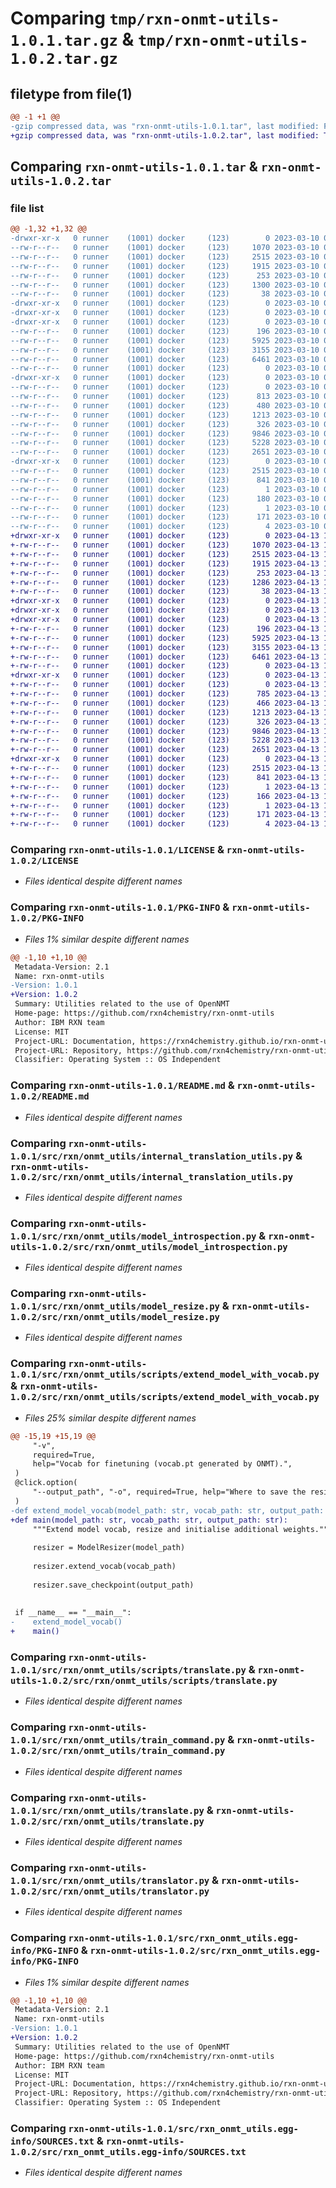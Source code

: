 # Comparing `tmp/rxn-onmt-utils-1.0.1.tar.gz` & `tmp/rxn-onmt-utils-1.0.2.tar.gz`

## filetype from file(1)

```diff
@@ -1 +1 @@
-gzip compressed data, was "rxn-onmt-utils-1.0.1.tar", last modified: Fri Mar 10 09:35:02 2023, max compression
+gzip compressed data, was "rxn-onmt-utils-1.0.2.tar", last modified: Thu Apr 13 15:36:39 2023, max compression
```

## Comparing `rxn-onmt-utils-1.0.1.tar` & `rxn-onmt-utils-1.0.2.tar`

### file list

```diff
@@ -1,32 +1,32 @@
-drwxr-xr-x   0 runner    (1001) docker     (123)        0 2023-03-10 09:35:02.570320 rxn-onmt-utils-1.0.1/
--rw-r--r--   0 runner    (1001) docker     (123)     1070 2023-03-10 09:34:53.000000 rxn-onmt-utils-1.0.1/LICENSE
--rw-r--r--   0 runner    (1001) docker     (123)     2515 2023-03-10 09:35:02.570320 rxn-onmt-utils-1.0.1/PKG-INFO
--rw-r--r--   0 runner    (1001) docker     (123)     1915 2023-03-10 09:34:53.000000 rxn-onmt-utils-1.0.1/README.md
--rw-r--r--   0 runner    (1001) docker     (123)      253 2023-03-10 09:34:53.000000 rxn-onmt-utils-1.0.1/pyproject.toml
--rw-r--r--   0 runner    (1001) docker     (123)     1300 2023-03-10 09:35:02.574320 rxn-onmt-utils-1.0.1/setup.cfg
--rw-r--r--   0 runner    (1001) docker     (123)       38 2023-03-10 09:34:53.000000 rxn-onmt-utils-1.0.1/setup.py
-drwxr-xr-x   0 runner    (1001) docker     (123)        0 2023-03-10 09:35:02.570320 rxn-onmt-utils-1.0.1/src/
-drwxr-xr-x   0 runner    (1001) docker     (123)        0 2023-03-10 09:35:02.570320 rxn-onmt-utils-1.0.1/src/rxn/
-drwxr-xr-x   0 runner    (1001) docker     (123)        0 2023-03-10 09:35:02.570320 rxn-onmt-utils-1.0.1/src/rxn/onmt_utils/
--rw-r--r--   0 runner    (1001) docker     (123)      196 2023-03-10 09:34:53.000000 rxn-onmt-utils-1.0.1/src/rxn/onmt_utils/__init__.py
--rw-r--r--   0 runner    (1001) docker     (123)     5925 2023-03-10 09:34:53.000000 rxn-onmt-utils-1.0.1/src/rxn/onmt_utils/internal_translation_utils.py
--rw-r--r--   0 runner    (1001) docker     (123)     3155 2023-03-10 09:34:53.000000 rxn-onmt-utils-1.0.1/src/rxn/onmt_utils/model_introspection.py
--rw-r--r--   0 runner    (1001) docker     (123)     6461 2023-03-10 09:34:53.000000 rxn-onmt-utils-1.0.1/src/rxn/onmt_utils/model_resize.py
--rw-r--r--   0 runner    (1001) docker     (123)        0 2023-03-10 09:34:53.000000 rxn-onmt-utils-1.0.1/src/rxn/onmt_utils/py.typed
-drwxr-xr-x   0 runner    (1001) docker     (123)        0 2023-03-10 09:35:02.570320 rxn-onmt-utils-1.0.1/src/rxn/onmt_utils/scripts/
--rw-r--r--   0 runner    (1001) docker     (123)        0 2023-03-10 09:34:53.000000 rxn-onmt-utils-1.0.1/src/rxn/onmt_utils/scripts/__init__.py
--rw-r--r--   0 runner    (1001) docker     (123)      813 2023-03-10 09:34:53.000000 rxn-onmt-utils-1.0.1/src/rxn/onmt_utils/scripts/extend_model_with_vocab.py
--rw-r--r--   0 runner    (1001) docker     (123)      480 2023-03-10 09:34:53.000000 rxn-onmt-utils-1.0.1/src/rxn/onmt_utils/scripts/strip_model.py
--rw-r--r--   0 runner    (1001) docker     (123)     1213 2023-03-10 09:34:53.000000 rxn-onmt-utils-1.0.1/src/rxn/onmt_utils/scripts/translate.py
--rw-r--r--   0 runner    (1001) docker     (123)      326 2023-03-10 09:34:53.000000 rxn-onmt-utils-1.0.1/src/rxn/onmt_utils/torch_utils.py
--rw-r--r--   0 runner    (1001) docker     (123)     9846 2023-03-10 09:34:53.000000 rxn-onmt-utils-1.0.1/src/rxn/onmt_utils/train_command.py
--rw-r--r--   0 runner    (1001) docker     (123)     5228 2023-03-10 09:34:53.000000 rxn-onmt-utils-1.0.1/src/rxn/onmt_utils/translate.py
--rw-r--r--   0 runner    (1001) docker     (123)     2651 2023-03-10 09:34:53.000000 rxn-onmt-utils-1.0.1/src/rxn/onmt_utils/translator.py
-drwxr-xr-x   0 runner    (1001) docker     (123)        0 2023-03-10 09:35:02.570320 rxn-onmt-utils-1.0.1/src/rxn_onmt_utils.egg-info/
--rw-r--r--   0 runner    (1001) docker     (123)     2515 2023-03-10 09:35:02.000000 rxn-onmt-utils-1.0.1/src/rxn_onmt_utils.egg-info/PKG-INFO
--rw-r--r--   0 runner    (1001) docker     (123)      841 2023-03-10 09:35:02.000000 rxn-onmt-utils-1.0.1/src/rxn_onmt_utils.egg-info/SOURCES.txt
--rw-r--r--   0 runner    (1001) docker     (123)        1 2023-03-10 09:35:02.000000 rxn-onmt-utils-1.0.1/src/rxn_onmt_utils.egg-info/dependency_links.txt
--rw-r--r--   0 runner    (1001) docker     (123)      180 2023-03-10 09:35:02.000000 rxn-onmt-utils-1.0.1/src/rxn_onmt_utils.egg-info/entry_points.txt
--rw-r--r--   0 runner    (1001) docker     (123)        1 2023-03-10 09:35:02.000000 rxn-onmt-utils-1.0.1/src/rxn_onmt_utils.egg-info/not-zip-safe
--rw-r--r--   0 runner    (1001) docker     (123)      171 2023-03-10 09:35:02.000000 rxn-onmt-utils-1.0.1/src/rxn_onmt_utils.egg-info/requires.txt
--rw-r--r--   0 runner    (1001) docker     (123)        4 2023-03-10 09:35:02.000000 rxn-onmt-utils-1.0.1/src/rxn_onmt_utils.egg-info/top_level.txt
+drwxr-xr-x   0 runner    (1001) docker     (123)        0 2023-04-13 15:36:39.474267 rxn-onmt-utils-1.0.2/
+-rw-r--r--   0 runner    (1001) docker     (123)     1070 2023-04-13 15:36:29.000000 rxn-onmt-utils-1.0.2/LICENSE
+-rw-r--r--   0 runner    (1001) docker     (123)     2515 2023-04-13 15:36:39.474267 rxn-onmt-utils-1.0.2/PKG-INFO
+-rw-r--r--   0 runner    (1001) docker     (123)     1915 2023-04-13 15:36:29.000000 rxn-onmt-utils-1.0.2/README.md
+-rw-r--r--   0 runner    (1001) docker     (123)      253 2023-04-13 15:36:29.000000 rxn-onmt-utils-1.0.2/pyproject.toml
+-rw-r--r--   0 runner    (1001) docker     (123)     1286 2023-04-13 15:36:39.474267 rxn-onmt-utils-1.0.2/setup.cfg
+-rw-r--r--   0 runner    (1001) docker     (123)       38 2023-04-13 15:36:29.000000 rxn-onmt-utils-1.0.2/setup.py
+drwxr-xr-x   0 runner    (1001) docker     (123)        0 2023-04-13 15:36:39.470267 rxn-onmt-utils-1.0.2/src/
+drwxr-xr-x   0 runner    (1001) docker     (123)        0 2023-04-13 15:36:39.466266 rxn-onmt-utils-1.0.2/src/rxn/
+drwxr-xr-x   0 runner    (1001) docker     (123)        0 2023-04-13 15:36:39.470267 rxn-onmt-utils-1.0.2/src/rxn/onmt_utils/
+-rw-r--r--   0 runner    (1001) docker     (123)      196 2023-04-13 15:36:29.000000 rxn-onmt-utils-1.0.2/src/rxn/onmt_utils/__init__.py
+-rw-r--r--   0 runner    (1001) docker     (123)     5925 2023-04-13 15:36:29.000000 rxn-onmt-utils-1.0.2/src/rxn/onmt_utils/internal_translation_utils.py
+-rw-r--r--   0 runner    (1001) docker     (123)     3155 2023-04-13 15:36:29.000000 rxn-onmt-utils-1.0.2/src/rxn/onmt_utils/model_introspection.py
+-rw-r--r--   0 runner    (1001) docker     (123)     6461 2023-04-13 15:36:29.000000 rxn-onmt-utils-1.0.2/src/rxn/onmt_utils/model_resize.py
+-rw-r--r--   0 runner    (1001) docker     (123)        0 2023-04-13 15:36:29.000000 rxn-onmt-utils-1.0.2/src/rxn/onmt_utils/py.typed
+drwxr-xr-x   0 runner    (1001) docker     (123)        0 2023-04-13 15:36:39.470267 rxn-onmt-utils-1.0.2/src/rxn/onmt_utils/scripts/
+-rw-r--r--   0 runner    (1001) docker     (123)        0 2023-04-13 15:36:29.000000 rxn-onmt-utils-1.0.2/src/rxn/onmt_utils/scripts/__init__.py
+-rw-r--r--   0 runner    (1001) docker     (123)      785 2023-04-13 15:36:29.000000 rxn-onmt-utils-1.0.2/src/rxn/onmt_utils/scripts/extend_model_with_vocab.py
+-rw-r--r--   0 runner    (1001) docker     (123)      466 2023-04-13 15:36:29.000000 rxn-onmt-utils-1.0.2/src/rxn/onmt_utils/scripts/strip_model.py
+-rw-r--r--   0 runner    (1001) docker     (123)     1213 2023-04-13 15:36:29.000000 rxn-onmt-utils-1.0.2/src/rxn/onmt_utils/scripts/translate.py
+-rw-r--r--   0 runner    (1001) docker     (123)      326 2023-04-13 15:36:29.000000 rxn-onmt-utils-1.0.2/src/rxn/onmt_utils/torch_utils.py
+-rw-r--r--   0 runner    (1001) docker     (123)     9846 2023-04-13 15:36:29.000000 rxn-onmt-utils-1.0.2/src/rxn/onmt_utils/train_command.py
+-rw-r--r--   0 runner    (1001) docker     (123)     5228 2023-04-13 15:36:29.000000 rxn-onmt-utils-1.0.2/src/rxn/onmt_utils/translate.py
+-rw-r--r--   0 runner    (1001) docker     (123)     2651 2023-04-13 15:36:29.000000 rxn-onmt-utils-1.0.2/src/rxn/onmt_utils/translator.py
+drwxr-xr-x   0 runner    (1001) docker     (123)        0 2023-04-13 15:36:39.474267 rxn-onmt-utils-1.0.2/src/rxn_onmt_utils.egg-info/
+-rw-r--r--   0 runner    (1001) docker     (123)     2515 2023-04-13 15:36:39.000000 rxn-onmt-utils-1.0.2/src/rxn_onmt_utils.egg-info/PKG-INFO
+-rw-r--r--   0 runner    (1001) docker     (123)      841 2023-04-13 15:36:39.000000 rxn-onmt-utils-1.0.2/src/rxn_onmt_utils.egg-info/SOURCES.txt
+-rw-r--r--   0 runner    (1001) docker     (123)        1 2023-04-13 15:36:39.000000 rxn-onmt-utils-1.0.2/src/rxn_onmt_utils.egg-info/dependency_links.txt
+-rw-r--r--   0 runner    (1001) docker     (123)      166 2023-04-13 15:36:39.000000 rxn-onmt-utils-1.0.2/src/rxn_onmt_utils.egg-info/entry_points.txt
+-rw-r--r--   0 runner    (1001) docker     (123)        1 2023-04-13 15:36:39.000000 rxn-onmt-utils-1.0.2/src/rxn_onmt_utils.egg-info/not-zip-safe
+-rw-r--r--   0 runner    (1001) docker     (123)      171 2023-04-13 15:36:39.000000 rxn-onmt-utils-1.0.2/src/rxn_onmt_utils.egg-info/requires.txt
+-rw-r--r--   0 runner    (1001) docker     (123)        4 2023-04-13 15:36:39.000000 rxn-onmt-utils-1.0.2/src/rxn_onmt_utils.egg-info/top_level.txt
```

### Comparing `rxn-onmt-utils-1.0.1/LICENSE` & `rxn-onmt-utils-1.0.2/LICENSE`

 * *Files identical despite different names*

### Comparing `rxn-onmt-utils-1.0.1/PKG-INFO` & `rxn-onmt-utils-1.0.2/PKG-INFO`

 * *Files 1% similar despite different names*

```diff
@@ -1,10 +1,10 @@
 Metadata-Version: 2.1
 Name: rxn-onmt-utils
-Version: 1.0.1
+Version: 1.0.2
 Summary: Utilities related to the use of OpenNMT
 Home-page: https://github.com/rxn4chemistry/rxn-onmt-utils
 Author: IBM RXN team
 License: MIT
 Project-URL: Documentation, https://rxn4chemistry.github.io/rxn-onmt-utils/
 Project-URL: Repository, https://github.com/rxn4chemistry/rxn-onmt-utils
 Classifier: Operating System :: OS Independent
```

### Comparing `rxn-onmt-utils-1.0.1/README.md` & `rxn-onmt-utils-1.0.2/README.md`

 * *Files identical despite different names*

### Comparing `rxn-onmt-utils-1.0.1/src/rxn/onmt_utils/internal_translation_utils.py` & `rxn-onmt-utils-1.0.2/src/rxn/onmt_utils/internal_translation_utils.py`

 * *Files identical despite different names*

### Comparing `rxn-onmt-utils-1.0.1/src/rxn/onmt_utils/model_introspection.py` & `rxn-onmt-utils-1.0.2/src/rxn/onmt_utils/model_introspection.py`

 * *Files identical despite different names*

### Comparing `rxn-onmt-utils-1.0.1/src/rxn/onmt_utils/model_resize.py` & `rxn-onmt-utils-1.0.2/src/rxn/onmt_utils/model_resize.py`

 * *Files identical despite different names*

### Comparing `rxn-onmt-utils-1.0.1/src/rxn/onmt_utils/scripts/extend_model_with_vocab.py` & `rxn-onmt-utils-1.0.2/src/rxn/onmt_utils/scripts/extend_model_with_vocab.py`

 * *Files 25% similar despite different names*

```diff
@@ -15,19 +15,19 @@
     "-v",
     required=True,
     help="Vocab for finetuning (vocab.pt generated by ONMT).",
 )
 @click.option(
     "--output_path", "-o", required=True, help="Where to save the resized model."
 )
-def extend_model_vocab(model_path: str, vocab_path: str, output_path: str):
+def main(model_path: str, vocab_path: str, output_path: str):
     """Extend model vocab, resize and initialise additional weights."""
 
     resizer = ModelResizer(model_path)
 
     resizer.extend_vocab(vocab_path)
 
     resizer.save_checkpoint(output_path)
 
 
 if __name__ == "__main__":
-    extend_model_vocab()
+    main()
```

### Comparing `rxn-onmt-utils-1.0.1/src/rxn/onmt_utils/scripts/translate.py` & `rxn-onmt-utils-1.0.2/src/rxn/onmt_utils/scripts/translate.py`

 * *Files identical despite different names*

### Comparing `rxn-onmt-utils-1.0.1/src/rxn/onmt_utils/train_command.py` & `rxn-onmt-utils-1.0.2/src/rxn/onmt_utils/train_command.py`

 * *Files identical despite different names*

### Comparing `rxn-onmt-utils-1.0.1/src/rxn/onmt_utils/translate.py` & `rxn-onmt-utils-1.0.2/src/rxn/onmt_utils/translate.py`

 * *Files identical despite different names*

### Comparing `rxn-onmt-utils-1.0.1/src/rxn/onmt_utils/translator.py` & `rxn-onmt-utils-1.0.2/src/rxn/onmt_utils/translator.py`

 * *Files identical despite different names*

### Comparing `rxn-onmt-utils-1.0.1/src/rxn_onmt_utils.egg-info/PKG-INFO` & `rxn-onmt-utils-1.0.2/src/rxn_onmt_utils.egg-info/PKG-INFO`

 * *Files 1% similar despite different names*

```diff
@@ -1,10 +1,10 @@
 Metadata-Version: 2.1
 Name: rxn-onmt-utils
-Version: 1.0.1
+Version: 1.0.2
 Summary: Utilities related to the use of OpenNMT
 Home-page: https://github.com/rxn4chemistry/rxn-onmt-utils
 Author: IBM RXN team
 License: MIT
 Project-URL: Documentation, https://rxn4chemistry.github.io/rxn-onmt-utils/
 Project-URL: Repository, https://github.com/rxn4chemistry/rxn-onmt-utils
 Classifier: Operating System :: OS Independent
```

### Comparing `rxn-onmt-utils-1.0.1/src/rxn_onmt_utils.egg-info/SOURCES.txt` & `rxn-onmt-utils-1.0.2/src/rxn_onmt_utils.egg-info/SOURCES.txt`

 * *Files identical despite different names*


